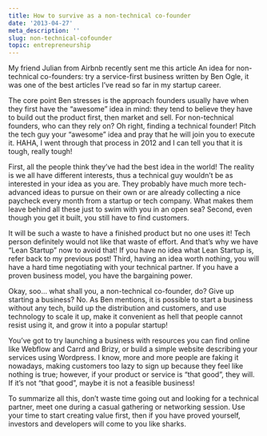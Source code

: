 ```yaml
---
title: How to survive as a non-technical co-founder
date: '2013-04-27'
meta_description: ''
slug: non-technical-cofounder
topic: entrepreneurship
---
```


My friend Julian from Airbnb recently sent me this article An idea for non-technical co-founders: try a service-first business written by Ben Ogle, it was one of the best articles I’ve read so far in my startup career.

The core point Ben stresses is the approach founders usually have when they first have the “awesome” idea in mind: they tend to believe they have to build out the product first, then market and sell. For non-technical founders, who can they rely on? Oh right, finding a technical founder! Pitch the tech guy your “awesome” idea and pray that he will join you to execute it. HAHA, I went through that process in 2012 and I can tell you that it is tough, really tough!

First, all the people think they’ve had the best idea in the world! The reality is we all have different interests, thus a technical guy wouldn’t be as interested in your idea as you are. They probably have much more tech-advanced ideas to pursue on their own or are already collecting a nice paycheck every month from a startup or tech company. What makes them leave behind all these just to swim with you in an open sea? Second, even though you get it built, you still have to find customers. 

It will be such a waste to have a finished product but no one uses it! Tech person definitely would not like that waste of effort. And that’s why we have “Lean Startup” now to avoid that! If you have no idea what Lean Startup is, refer back to my previous post! Third, having an idea worth nothing, you will have a hard time negotiating with your technical partner. If you have a proven business model, you have the bargaining power.

Okay, soo… what shall you, a non-technical co-founder, do? Give up starting a business? No. As Ben mentions, it is possible to start a business without any tech, build up the distribution and customers, and use technology to scale it up, make it convenient as hell that people cannot resist using it, and grow it into a popular startup! 

You’ve got to try launching a business with resources you can find online like Webflow and Carrd and Brizy, or build a simple website describing your services using Wordpress. I know, more and more people are faking it nowadays, making customers too lazy to sign up because they feel like nothing is true; however, if your product or service is “that good”, they will. If it’s not “that good”, maybe it is not a feasible business!

To summarize all this, don’t waste time going out and looking for a technical partner, meet one during a casual gathering or networking session. Use your time to start creating value first, then if you have proved yourself, investors and developers will come to you like sharks.
